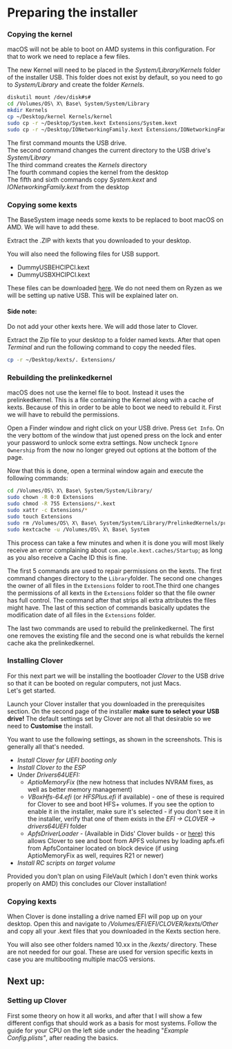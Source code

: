 # Preparing the installer

### Copying the kernel

macOS will not be able to boot on AMD systems in this configuration. For that to work we need to replace a few files.

The new Kernel will need to be placed in the _System/Library/Kernels_ folder of the installer USB. This folder does not exist by default, so you need to go to _System/Library_ and create the folder _Kernels_.

```bash
diskutil mount /dev/disk#s#
cd /Volumes/OS\ X\ Base\ System/System/Library
mkdir Kernels
cp ~/Desktop/kernel Kernels/kernel
sudo cp -r ~/Desktop/System.kext Extensions/System.kext
sudo cp -r ~/Desktop/IONetworkingFamily.kext Extensions/IONetworkingFamily.kext
```

The first command mounts the USB drive.  
The second command changes the current directory to the USB drive's _System/Library_  
The third command creates the _Kernels_ directory  
The fourth command copies the kernel from the desktop  
The fifth and sixth commands copy _System.kext_ and _IONetworkingFamily.kext_ from the desktop

### Copying some kexts

The BaseSystem image needs some kexts to be replaced to boot macOS on AMD. We will have to add these.

Extract the .ZIP with kexts that you downloaded to your desktop.

You will also need the following files for USB support.

* DummyUSBEHCIPCI.kext
* DummyUSBXHCIPCI.kext

These files can be downloaded [here](https://github.com/hackintosh-guides/AMDVanilla/tree/master/files). We do not need them on Ryzen as we will be setting up native USB. This will be explained later on.

#### Side note:

Do not add your other kexts here. We will add those later to Clover.

Extract the Zip file to your desktop to a folder named kexts. After that open _Terminal_ and run the following command to copy the needed files.

```bash
cp -r ~/Desktop/kexts/. Extensions/
```

### Rebuilding the prelinkedkernel

macOS does not use the kernel file to boot. Instead it uses the prelinkedkernel. This is a file containing the Kernel along with a cache of kexts. Because of this in order to be able to boot we need to rebuild it. First we will have to rebuild the permissions.

Open a Finder window and right click on your USB drive. Press `Get Info`. On the very bottom of the window that just opened press on the lock and enter your password to unlock some extra settings. Now uncheck `Ignore Ownership` from the now no longer greyed out options at the bottom of the page.

Now that this is done, open a terminal window again and execute the following commands:

```bash
cd /Volumes/OS\ X\ Base\ System/System/Library/
sudo chown -R 0:0 Extensions
sudo chmod -R 755 Extensions/*.kext
sudo xattr -c Extensions/*
sudo touch Extensions
sudo rm /Volumes/OS\ X\ Base\ System/System/Library/PrelinkedKernels/prelinkedkernel
sudo kextcache -u /Volumes/OS\ X\ Base\ System
```

This process can take a few minutes and when it is done you will most likely receive an error complaining about `com.apple.kext.caches/Startup`; as long as you also receive a Cache ID this is fine.

The first 5 commands are used to repair permissions on the kexts. The first command changes directory to the `Library`folder. The second one changes the owner of all files in the `Extensions` folder to root.The third one changes the permissions of all kexts in the `Extensions` folder so that the file owner has full control. The command after that strips all extra attributes the files might have. The last of this section of commands basically updates the modification date of all files in the `Extensions` folder.

The last two commands are used to rebuild the prelinkedkernel. The first one removes the existing file and the second one is what rebuilds the kernel cache aka the prelinkedkernel.

### Installing Clover

For this next part we will be installing the bootloader _Clover_ to the USB drive so that it can be booted on regular computers, not just Macs.  
Let's get started.

Launch your Clover installer that you downloaded in the prerequisites section. On the second page of the installer **make sure to select your USB drive!** The default settings set by Clover are not all that desirable so we need to **Customise** the install.

You want to use the following settings, as shown in the screenshots. This is generally all that's needed.

* _Install Clover for UEFI booting only_
* _Install Clover to the ESP_
* Under _Drivers64UEFI:_
  * _AptioMemoryFix_ \(the new hotness that includes NVRAM fixes, as well as better memory management\)
  * _VBoxHfs-64.efi_ \(or _HFSPlus.efi_ if available\) - one of these is required for Clover to see and boot HFS+ volumes. If you see the option to enable it in the installer, make sure it's selected - if you don't see it in the installer, verify that one of them exists in the _EFI -&gt; CLOVER -&gt; drivers64UEFI_ folder
  * _ApfsDriverLoader_ - \(Available in Dids' Clover builds - or [here](https://github.com/acidanthera/ApfsSupportPkg/releases)\) this allows Clover to see and boot from APFS volumes by loading apfs.efi from ApfsContainer located on block device \(if using AptioMemoryFix as well, requires R21 or newer\)
* _Install RC scripts on target volume_

Provided you don't plan on using FileVault \(which I don't even think works properly on AMD\) this concludes our Clover installation!

### Copying kexts

When Clover is done installing a drive named EFI will pop up on your desktop. Open this and navigate to _/Volumes/EFI/EFI/CLOVER/kexts/Other_ and copy all your .kext files that you downloaded in the Kexts section here.

You will also see other folders named 10.xx in the _/kexts/_ directory. These are not needed for our goal. These are used for version specific kexts in case you are multibooting multiple macOS versions.

## Next up:

### Setting up Clover

First some theory on how it all works, and after that I will show a few different configs that should work as a basis for most systems. Follow the guide for your CPU on the left side under the heading "_Example Config.plists"_, after reading the basics.

